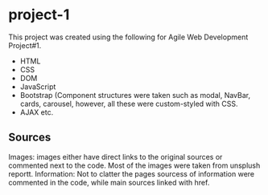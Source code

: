 # project-1

This project was created using the following for Agile Web Development Project#1. 
- HTML
- CSS
- DOM
- JavaScript
- Bootstrap (Component structures were taken such as modal, NavBar, cards, carousel, however, all these were custom-styled with CSS. 
- AJAX etc. 

## Sources
Images: images either have direct links to the original sources or commented next to the code. Most of the images were taken from unsplush reportt. 
Information: Not to clatter the pages sourcess of information were commented in the code, while main sources linked with href. 

